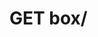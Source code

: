 #  GET box/

<api-endpoint openapi-path="../../api/backend_flashpomo-openapi.yaml" method="GET" endpoint="/box/"/>
